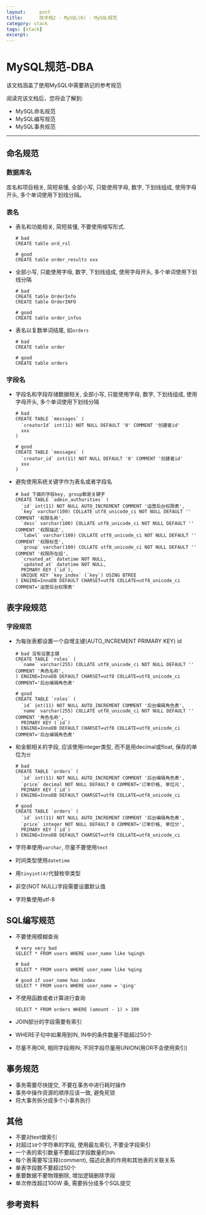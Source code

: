 ```yaml
---
layout:     post
title:      技术栈2 - MySQL(6) - MySQL规范
category: stack
tags: [stack]
excerpt: 
---
```


MySQL规范-DBA
=============

该文档涵盖了使用MySQL中需要熟记的参考规范

阅读完该文档后，您将会了解到:

* MySQL命名规范
* MySQL编写规范
* MySQL事务规范

--------------------------------------------------------------------------------

命名规范
--------
### 数据库名
库名和项目相关, 简短易懂, 全部小写, 只能使用字母, 数字, 下划线组成, 使用字母开头, 多个单词使用下划线分隔。

### 表名
- 表名和功能相关, 简短易懂, 不要使用缩写形式.

  ```mysql
  # bad
  CREATE table ord_rsl

  # good
  CREATE table order_results xxx
  ```

- 全部小写, 只能使用字母, 数字, 下划线组成, 使用字母开头, 多个单词使用下划线分隔

  ```
  # bad
  CREATE table OrderInfo
  CREATE table OrderINFO

  # good
  CREATE table order_infos
  ```

- 表名以复数单词结尾, 如`orders`

  ```mysql
  # bad
  CREATE table order

  # good
  CREATE table orders
  ```

### 字段名
- 字段名和字段存储数据相关, 全部小写, 只能使用字母, 数字, 下划线组成, 使用字母开头, 多个单词使用下划线分隔

  ```mysql
  # bad
  CREATE TABLE `messages` (
    `creatorId` int(11) NOT NULL DEFAULT '0' COMMENT '创建者id'
    xxx
  )

  # good
  CREATE TABLE `messages` (
    `creator_id` int(11) NOT NULL DEFAULT '0' COMMENT '创建者id'
    xxx
  )
  ```

- 避免使用系统关键字作为表名或者字段名

  ```mysql
  # bad 下面的字段key, group都是关键字
  CREATE TABLE `admin_authorities` (
    `id` int(11) NOT NULL AUTO_INCREMENT COMMENT '运营后台权限表',
    `key` varchar(100) COLLATE utf8_unicode_ci NOT NULL DEFAULT '' COMMENT '权限名称',
    `desc` varchar(100) COLLATE utf8_unicode_ci NOT NULL DEFAULT '' COMMENT '权限描述',
    `label` varchar(100) COLLATE utf8_unicode_ci NOT NULL DEFAULT '' COMMENT '权限标签',
    `group` varchar(100) COLLATE utf8_unicode_ci NOT NULL DEFAULT '' COMMENT '权限所在组',
    `created_at` datetime NOT NULL,
    `updated_at` datetime NOT NULL,
    PRIMARY KEY (`id`),
    UNIQUE KEY `key_index` (`key`) USING BTREE
  ) ENGINE=InnoDB DEFAULT CHARSET=utf8 COLLATE=utf8_unicode_ci COMMENT='运营后台权限表'
  ```

表字段规范
----------
### 字段规范
- 为每张表都设置一个自增主键(AUTO_INCREMENT PRIMARY KEY) id

  ```mysql
  # bad 没有设置主键
  CREATE TABLE `roles` (
    `name` varchar(255) COLLATE utf8_unicode_ci NOT NULL DEFAULT '' COMMENT '角色名称',
  ) ENGINE=InnoDB DEFAULT CHARSET=utf8 COLLATE=utf8_unicode_ci COMMENT='后台编辑角色表'

  # good
  CREATE TABLE `roles` (
    `id` int(11) NOT NULL AUTO_INCREMENT COMMENT '后台编辑角色表',
    `name` varchar(255) COLLATE utf8_unicode_ci NOT NULL DEFAULT '' COMMENT '角色名称',
    PRIMARY KEY (`id`)
  ) ENGINE=InnoDB DEFAULT CHARSET=utf8 COLLATE=utf8_unicode_ci COMMENT='后台编辑角色表'
  ```

- 和金额相关的字段, 应该使用integer类型, 而不是用decimal或float, 保存的单位为`分`

  ```mysql
  # bad
  CREATE TABLE `orders` (
    `id` int(11) NOT NULL AUTO_INCREMENT COMMENT '后台编辑角色表',
    `price` decimal NOT NULL DEFAULT 0 COMMENT='订单价格, 单位元',
    PRIMARY KEY (`id`)
  ) ENGINE=InnoDB DEFAULT CHARSET=utf8 COLLATE=utf8_unicode_ci

  # good
  CREATE TABLE `orders` (
    `id` int(11) NOT NULL AUTO_INCREMENT COMMENT '后台编辑角色表',
    `price` integer NOT NULL DEFAULT 0 COMMENT='订单价格, 单位分',
    PRIMARY KEY (`id`)
  ) ENGINE=InnoDB DEFAULT CHARSET=utf8 COLLATE=utf8_unicode_ci
  ```

- 字符串使用`varchar`, 尽量不要使用`text`
- 时间类型使用`datetime`
- 用`tinyint(4)`代替枚举类型
- 非空(NOT NULL)字段需要设置默认值
- 字符集使用utf-8

SQL编写规范
-----------
- 不要使用模糊查询

  ```mysql
  # very very bad
  SELECT * FROM users WHERE user_name like %qing%

  # bad
  SELECT * FROM users WHERE user_name like %qing

  # good if user_name has index
  SELECT * FROM users WHERE user_name = 'qing'
  ```

- 不使用函数或者计算进行查询

  ```mysql
  SELECT * FROM orders WHERE (amount - 1) > 100
  ```

- JOIN部分的字段需要有索引
- WHERE子句中如果用到IN, IN中的条件数量不能超过50个
- 尽量不用OR, 相同字段用IN; 不同字段尽量用UNION(用OR不会使用索引)

事务规范
--------
- 事务需要尽快提交, 不要在事务中进行耗时操作
- 事务中操作资源的顺序应该一致, 避免死锁
- 将大事务拆分成多个小事务执行

其他
----
- 不要对text做索引
- 对超过`10`个字符串的字段, 使用最左索引, 不要全字段索引
- 一个表的索引数量不要超过字段数量的`50%`
- 每个表需要写注释(comment), 描述此表的作用和其他表的关联关系
- 单表字段数不要超过50个
- 重要数据不要物理删除, 增加逻辑删除字段
- 单次修改超过100W 条, 需要拆分成多个SQL提交

参考资料
--------
